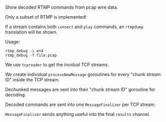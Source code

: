 Show decoded RTMP commands from pcap wire data.

Only a subset of RTMP is implemented!

If a stream contains both `connect` and `play` commands, an `rtmpdump` translation will be shown.

Usage:
```
rtmp_debug -i en4
rtmp_debug -f file.pcap
```

We use `tcpreader` to get the invidual TCP streams.

We create individual `processNewMessage` goroutines for every "chunk stream ID" inside the TCP stream.

Dechunked messages are sent into their "chunk stream ID" goroutine for decoding.

Decoded commands are sent into one `MessageFinalizer` per TCP stream.

`MessageFinalizer` sends anything useful into the final `results` channel.
